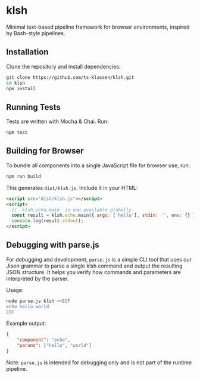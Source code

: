 # klsh

Minimal text-based pipeline framework for browser environments, inspired by Bash-style pipelines.

## Installation

Clone the repository and install dependencies:

```bash
git clone https://github.com/ts-klassen/klsh.git
cd klsh
npm install
```

## Running Tests

Tests are written with Mocha & Chai. Run:

```bash
npm test
```

## Building for Browser

To bundle all components into a single JavaScript file for browser use, run:

```bash
npm run build
```

This generates `dist/klsh.js`. Include it in your HTML:

```html
<script src="dist/klsh.js"></script>
<script>
  // `klsh.echo.main` is now available globally
  const result = klsh.echo.main({ args: ['hello'], stdin: '', env: {} });
  console.log(result.stdout);
</script>
```

## Debugging with parse.js

For debugging and development, `parse.js` is a simple CLI tool that uses our Jison grammar
to parse a single klsh command and output the resulting JSON structure. It helps you
verify how commands and parameters are interpreted by the parser.

Usage:
```bash
node parse.js klsh <<EOF
echo hello world
EOF
```
Example output:
```json
{
    "component": "echo",
    "params": ["hello", "world"]
}
```
Note: `parse.js` is intended for debugging only and is not part of the runtime pipeline.
